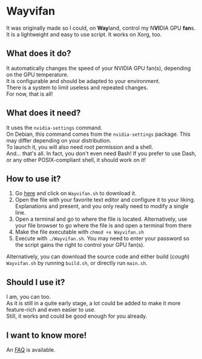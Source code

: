 # Wayvifan

It was originally made so I could, on **Way**land, control my N**VI**DIA GPU **fan**s.\
It is a lightweight and easy to use script. It works on Xorg, too.

## What does it do?

It automatically changes the speed of your NVIDIA GPU fan(s), depending on the GPU temperature.\
It is configurable and should be adapted to your environment.\
There is a system to limit useless and repeated changes.\
For now, that is all!

## What does it need?

It uses the `nvidia-settings` command.\
On Debian, this command comes from the `nvidia-settings` package. This may differ depending on your distribution.\
To launch it, you will also need root permission and a shell.\
And... that's all. In fact, you don't even need Bash! If you prefer to use Dash, or any other POSIX-compliant shell, it should work on it!

## How to use it?

1. Go [here](https://github.com/Tutez64/Wayvifan/releases/latest) and click on `Wayvifan.sh` to download it.
2. Open the file with your favorite text editor and configure it to your liking.
Explanations and present, and you only really need to modify a single line.
3. Open a terminal and go to where the file is located. Alternatively, use your file browser to go where the file is and open a terminal from there
4. Make the file executable with `chmod +x Wayvifan.sh`
5. Execute with `./Wayvifan.sh`. You may need to enter your password so the script gains the right to control your GPU fan(s).

Alternatively, you can download the source code and either build (*cough*) `Wayvifan.sh` by running `build.sh`, or directly run `main.sh`.

## Should I use it?

I am, you can too.\
As it is still in a quite early stage, a lot could be added to make it more feature-rich and even easier to use.\
Still, it works and could be good enough for you already.

## I want to know more!

An [FAQ](FAQ.md) is available.